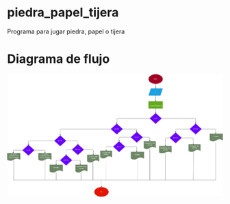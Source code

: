 # piedra_papel_tijera
Programa para jugar piedra, papel o tijera

# Diagrama de flujo
![Diagrama de flujo](diagrama.png "Diagrama de flujo")